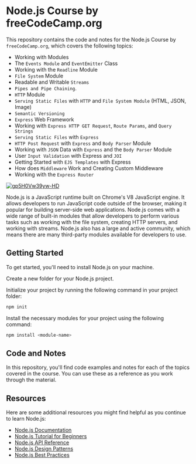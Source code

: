 
# Node.js Course by freeCodeCamp.org

This repository contains the code and notes for the Node.js Course by `freeCodeCamp.org`, which covers the following topics:

-   Working with Modules
-   The `Events Module` and `EventEmitter` Class
-   Working with the `Readline` Module
-   `File System` Module
-   Readable and Writable `Streams`
-   `Pipes and Pipe Chaining`. 
-   `HTTP` Module
-   `Serving Static Files` with `HTTP` and `File System Module` (HTML, JSON, Image)
-   `Semantic Versioning`
-   `Express` Web Framework
-   Working with `Express HTTP GET Request`, `Route Params`, and `Query Strings`
-   `Serving Static Files` with `Express`
-   `HTTP Post Request` with `Express` and `Body Parser` Module
-   Working with `JSON` Data with `Express` and the `Body Parser` Module
-   User `Input Validation` with Express and `JOI`
-   Getting Started with `EJS Templates` with Express
-   How does `Middleware` Work and Creating Custom Middleware
-   Working with the `Express Router`

[![gp5H0Vw39yw-HD](https://user-images.githubusercontent.com/91774218/228022249-a12e3f98-6f44-4e2e-bcf1-c64ca120a9da.jpg)](https://www.youtube.com/watch?v=RLtyhwFtXQA&t)

Node.js is a JavaScript runtime built on Chrome's V8 JavaScript engine. It allows developers to run JavaScript code outside of the browser, making it popular for building server-side web applications. Node.js comes with a wide range of built-in modules that allow developers to perform various tasks such as working with the file system, creating HTTP servers, and working with streams. Node.js also has a large and active community, which means there are many third-party modules available for developers to use.

## Getting Started

To get started, you'll need to install Node.js on your machine.

Create a new folder for your Node.js project.

Initialize your project by running the following command in your project folder:

```sh
npm init
```

Install the necessary modules for your project using the following command:

```sh
npm install <module-name>
```

## Code and Notes

In this repository, you'll find code examples and notes for each of the topics covered in the course. You can use these as a reference as you work through the material.

## Resources

Here are some additional resources you might find helpful as you continue to learn Node.js:

-   [Node.js Documentation](https://nodejs.org/en/docs/)
-   [Node.js Tutorial for Beginners](https://www.tutorialspoint.com/nodejs/index.htm)
-   [Node.js API Reference](https://nodejs.org/api/)
-   [Node.js Design Patterns](https://www.nodejsdesignpatterns.com/)
-   [Node.js Best Practices](https://github.com/goldbergyoni/nodebestpractices)
